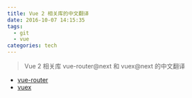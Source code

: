 ```yaml
---
title: Vue 2 相关库的中文翻译
date: 2016-10-07 14:15:35
tags:
  - git
  - vue
categories: tech
---
```


> Vue 2 相关库 vue-router@next 和 vuex@next 的中文翻译

- [vue-router](http://zhenyong.site/vue-router)
- [vuex](http://zhenyong.site/vuex)

<!--more-->
